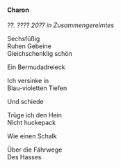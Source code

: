 #### Charon

_??. ???? 20?? in Zusammengereimtes_

Sechsfüßig<br>
Ruhen Gebeine<br>
Gleichschenklig schön

Ein Bermudadreieck

Ich versinke in<br>
Blau-violetten Tiefen

Und schiede

Trüge ich den Hein<br>
Nicht huckepack

Wie einen Schalk

Über die Fährwege<br>
Des Hasses
